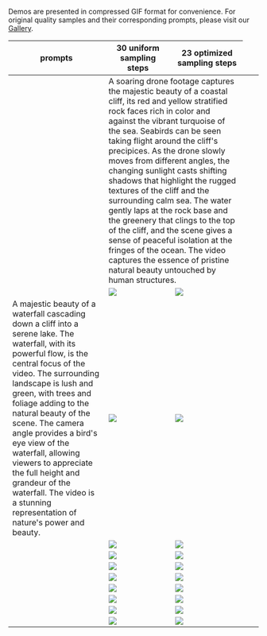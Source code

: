 Demos are presented in compressed GIF format for convenience. For original quality samples and their corresponding prompts, please visit our [Gallery](https://hpcaitech.github.io/Open-Sora/).

| **prompts**                                                                                                                                    | **30 uniform sampling steps**                                                                                                                                    | 23 optimized sampling steps                                                                                                                                |
| -------------------------------------------------------------------------------------------------------------------------------------------------- | -------------------------------------------------------------------------------------------------------------------------------------------------- | ------------------------------------------------------------------------------------------------------------------------------------------------- |
| <td colspan=3>A soaring drone footage captures the majestic beauty of a coastal cliff, its red and yellow stratified rock faces rich in color and against the vibrant turquoise of the sea. Seabirds can be seen taking flight around the cliff's precipices. As the drone slowly moves from different angles, the changing sunlight casts shifting shadows that highlight the rugged textures of the cliff and the surrounding calm sea. The water gently laps at the rock base and the greenery that clings to the top of the cliff, and the scene gives a sense of peaceful isolation at the fringes of the ocean. The video captures the essence of pristine natural beauty untouched by human structures.|
| | <img src="https://github.com/sikunyang/HW-VDM/blob/main/480p_4s_30steps_flow%3DNone/sample_0000.mp4.gif" width=""> | <img src="https://github.com/sikunyang/HW-VDM/blob/main/480p_4s_23steps_flow%3DNone/sample_0000.mp4.gif" width="">  |   
| A majestic beauty of a waterfall cascading down a cliff into a serene lake. The waterfall, with its powerful flow, is the central focus of the video. The surrounding landscape is lush and green, with trees and foliage adding to the natural beauty of the scene. The camera angle provides a bird's eye view of the waterfall, allowing viewers to appreciate the full height and grandeur of the waterfall. The video is a stunning representation of nature's power and beauty. |<img src="https://github.com/sikunyang/HW-VDM/blob/main/480p_4s_30steps_flow%3DNone/sample_0001.mp4.gif" width=""> | <img src="https://github.com/sikunyang/HW-VDM/blob/main/480p_4s_23steps_flow%3DNone/sample_0001.mp4.gif" width="">|
| |<img src="https://github.com/sikunyang/HW-VDM/blob/main/480p_4s_30steps_flow%3DNone/sample_0002.mp4.gif" width=""> | <img src="https://github.com/sikunyang/HW-VDM/blob/main/480p_4s_23steps_flow%3DNone/sample_0002.mp4.gif" width="">|
| |<img src="https://github.com/sikunyang/HW-VDM/blob/main/480p_4s_30steps_flow%3DNone/sample_0003.mp4.gif" width=""> | <img src="https://github.com/sikunyang/HW-VDM/blob/main/480p_4s_23steps_flow%3DNone/sample_0003.mp4.gif" width="">|
| |<img src="https://github.com/sikunyang/HW-VDM/blob/main/480p_4s_30steps_flow%3DNone/sample_0004.mp4.gif" width=""> | <img src="https://github.com/sikunyang/HW-VDM/blob/main/480p_4s_23steps_flow%3DNone/sample_0004.mp4.gif" width="">|
| |<img src="https://github.com/sikunyang/HW-VDM/blob/main/480p_4s_30steps_flow%3DNone/sample_0005.mp4.gif" width=""> | <img src="https://github.com/sikunyang/HW-VDM/blob/main/480p_4s_23steps_flow%3DNone/sample_0005.mp4.gif" width="">|
| |<img src="https://github.com/sikunyang/HW-VDM/blob/main/480p_4s_30steps_flow%3DNone/sample_0006.mp4.gif" width=""> | <img src="https://github.com/sikunyang/HW-VDM/blob/main/480p_4s_23steps_flow%3DNone/sample_0006.mp4.gif" width="">|
| |<img src="https://github.com/sikunyang/HW-VDM/blob/main/480p_4s_30steps_flow%3DNone/sample_0007.mp4.gif" width=""> | <img src="https://github.com/sikunyang/HW-VDM/blob/main/480p_4s_23steps_flow%3DNone/sample_0007.mp4.gif" width="">|
| |<img src="https://github.com/sikunyang/HW-VDM/blob/main/480p_4s_30steps_flow%3DNone/sample_0008.mp4.gif" width=""> | <img src="https://github.com/sikunyang/HW-VDM/blob/main/480p_4s_23steps_flow%3DNone/sample_0008.mp4.gif" width="">|
| |<img src="https://github.com/sikunyang/HW-VDM/blob/main/480p_4s_30steps_flow%3DNone/sample_0009.mp4.gif" width=""> | <img src="https://github.com/sikunyang/HW-VDM/blob/main/480p_4s_23steps_flow%3DNone/sample_0009.mp4.gif" width="">|






